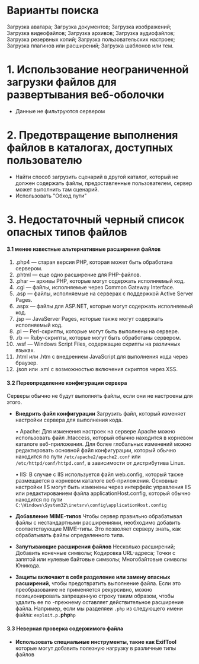 
# Варианты поиска

Загрузка аватара; Загрузка документов; Загрузка изображений; Загрузка видеофайлов; Загрузка архивов; Загрузка аудиофайлов; Загрузка резервных копий;   Загрузка пользовательских настроек; Загрузка плагинов или расширений; Загрузка шаблонов или тем.

# 1. Использование неограниченной загрузки файлов для развертывания веб-оболочки

- Данные не фильтруются сервером

# 2. Предотвращение выполнения файлов в каталогах, доступных пользователю

- Найти способ загрузить сценарий в другой каталог, который не должен содержать файлы, предоставленные пользователем, сервер может выполнить там сценарий.
- Использовать "Обход пути"

# 3. Недостаточный черный список опасных типов файлов

#### 3.1 менее известные альтернативные расширения файлов

1. .php4 — старая версия PHP, которая может быть обработана сервером.
2. .phtml — еще одно расширение для PHP-файлов.
3. .phar — архивы PHP, которые могут содержать исполняемый код.
4. .cgi — файлы, исполняемые через Common Gateway Interface.
5. .asp — файлы, исполняемые на серверах с поддержкой Active Server Pages.
6. .aspx — файлы для ASP.NET, которые могут содержать исполняемый код.
7. .jsp — JavaServer Pages, которые также могут содержать исполняемый код.
8. .pl — Perl-скрипты, которые могут быть выполнены на сервере.
9. .rb — Ruby-скрипты, которые могут быть обработаны сервером.
10. .wsf — Windows Script Files, содержащие скрипты на различных языках.
11. .html или .htm с внедрением JavaScript для выполнения кода через браузер.
12. .json или .xml с возможностью включения скриптов через XSS.

#### 3.2 Переопределение конфигурации сервера
Серверы обычно не будут выполнять файлы, если они не настроены для этого.

- **Внедрить файл конфигурации**
	Загрузить файл, который изменяет настройки сервера для выполнения кода.
	
	• Apache: Для изменения настроек на сервере Apache можно использовать файл .htaccess, который обычно находится в корневом каталоге веб-приложения. Для более глобальных изменений можно редактировать основной файл конфигурации, который обычно находится по пути `/etc/apache2/apache2.conf` или `/etc/httpd/conf/httpd.conf`, в зависимости от дистрибутива Linux.
   
   • IIS: В случае с IIS используется файл web.config, который также размещается в корневом каталоге веб-приложения. Основные настройки IIS могут быть изменены через интерфейс управления IIS или редактированием файла applicationHost.config, который обычно находится по пути `C:\Windows\System32\inetsrv\config\applicationHost.config`

- **Добавление MIME-типов**
	Чтобы сервер правильно обрабатывал файлы с нестандартными расширениями, необходимо добавить соответствующие MIME-типы. Это позволяет серверу знать, как обрабатывать файлы определенного типа.

- **Запутывающие расширения файлов**
	Несколько расширений; Добавить конечные символы;  Кодировка URL-адреса; Точки с запятой или нулевые байтовые символы; Многобайтовые символы Юникода.

- **Защиты включают в себя разделение или замену опасных расширений**, чтобы предотвратить выполнение файла. 
	Если это преобразование не применяется рекурсивно, можно позиционировать запрещенную строку таким образом, чтобы удалить ее по -прежнему оставляет действительное расширение файла. Например, если мы разделяеи `.php` из следующего имени файла: 
	`exploit.p.`**php**`hp`

#### 3.3 Неверная проверка содержимого файла

- **Использовать специальные инструменты, такие как ExifTool** которые могут добавить полезную нагрузку в различные типы файлов